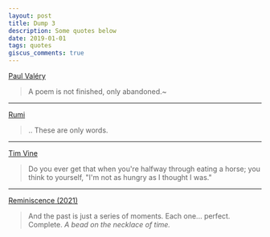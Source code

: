 ```yaml
---
layout: post
title: Dump 3
description: Some quotes below
date: 2019-01-01
tags: quotes
giscus_comments: true
---
```


[Paul Valéry](https://en.wikiquote.org/wiki/Paul_Val%C3%A9ry#:~:text=J.%20Mathews%20(1971)-,A%20work%20is%20never%20completed%20except%20by%20some%20accident%20such%20as%20weariness%2C%20satisfaction%2C%20the%20need%20to%20deliver%2C%20or%20death%3A%20for%2C%20in%20relation%20to%20who%20or%20what%20is%20making%20it%2C%20it%20can%20only%20be%20one%20stage%20in%20a%20series%20of%20inner%20transformations.,-%22Recollection%22%2C%20Collected%20Works)

> A poem is not finished, only abandoned.~

---

[Rumi](https://en.wikipedia.org/wiki/Rumi)

> .. These are only words.

---

[Tim Vine](https://youtu.be/lYznB09WukM?t=240)

> Do you ever get that when you're halfway through eating a horse; you think to yourself, "I'm not as hungry as I thought I was."

---

[Reminiscence (2021)](https://g.co/kgs/of9wcA)

> And the past is just a series of moments. Each one... perfect. Complete. _A bead on the necklace of time._
